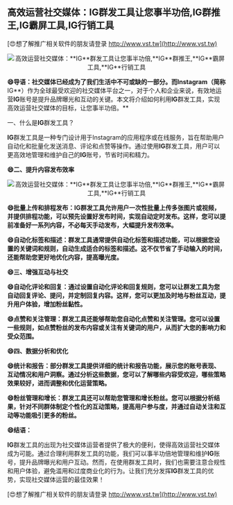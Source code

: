 ## **高效运营社交媒体：**IG**群发工具让您事半功倍,**IG**群推王,**IG**霸屏工具,**IG**行销工具**

[😍想了解推广相关软件的朋友请登录 http://www.vst.tw](http://www.vst.tw)

 <center><img src="https://vst.tw/MP4/tuiguang/png/6.png" alt="高效运营社交媒体：**IG**群发工具让您事半功倍,**IG**群推王,**IG**霸屏工具,**IG**行销工具"></center>

**😄导语：社交媒体已经成为了我们生活中不可或缺的一部分。而Instagram（简称**IG**）作为全球最受欢迎的社交媒体平台之一，对于个人和企业来说，有效地运营**IG**账号是提升品牌曝光和互动的关键。本文将介绍如何利用**IG**群发工具，实现高效运营社交媒体的目标，让您事半功倍。**

一、什么是**IG**群发工具？

**IG**群发工具是一种专门设计用于Instagram的应用程序或在线服务，旨在帮助用户自动化和批量化发送消息、评论和点赞等操作。通过使用**IG**群发工具，用户可以更高效地管理和维护自己的**IG**账号，节省时间和精力。

**😄二、提升内容发布效率**

 <center><img src="https://vst.tw/MP4/tuiguang/png/8.png" alt="高效运营社交媒体：**IG**群发工具让您事半功倍,**IG**群推王,**IG**霸屏工具,**IG**行销工具"></center>

**😄批量上传和排程发布：**IG**群发工具允许用户一次性批量上传多张图片或视频，并提供排程功能，可以预先设置好发布时间，实现自动定时发布。这样，您可以提前准备好一系列内容，不必每天手动发布，大幅提升发布效率。**

**😄自动化标签和描述：群发工具通常提供自动化标签和描述功能，可以根据您设置的关键词和规则，自动生成适合的标签和描述。这不仅节省了手动输入的时间，还能帮助您更好地优化内容，提高曝光度。**

**😄三、增强互动与社交**

**😄自动化评论和回复：通过设置自动化评论和回复规则，您可以让群发工具为您自动回复评论、提问，并定制回复内容。这样，您可以更加及时地与粉丝互动，提升用户体验，增加粉丝黏性。**

**😄点赞和关注管理：群发工具还能够帮助您自动化点赞和关注管理。您可以设置一些规则，如点赞粉丝的发布内容或关注有关键词的用户，从而扩大您的影响力和受众范围。**

**😄四、数据分析和优化**

**😄统计和报告：部分群发工具提供详细的统计和报告功能，展示您的账号表现、互动情况和用户洞察。通过分析这些数据，您可以了解哪些内容受欢迎，哪些策略效果较好，进而调整和优化运营策略。**

**😄粉丝管理和增长：群发工具还可以帮助您管理和增长粉丝。您可以根据分析结果，针对不同群体制定个性化的互动策略，提高用户参与度，并通过自动关注和互动等功能吸引更多的粉丝。**

**😄结语：**

**IG**群发工具的出现为社交媒体运营者提供了极大的便利，使得高效运营社交媒体成为可能。通过合理利用群发工具的功能，我们可以事半功倍地管理和维护**IG**账号，提升品牌曝光和用户互动。然而，在使用群发工具时，我们也需要注意合规性和用户体验，避免滥用和过度商业化的行为。让我们充分发挥**IG**群发工具的优势，实现社交媒体运营的最佳效果！

[😍想了解推广相关软件的朋友请登录 http://www.vst.tw](http://www.vst.tw)



